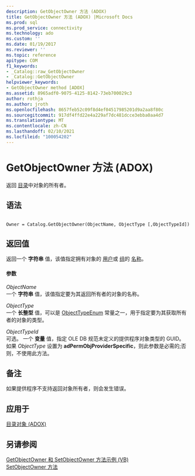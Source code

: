 ```yaml
---
description: GetObjectOwner 方法 (ADOX)
title: GetObjectOwner 方法 (ADOX) |Microsoft Docs
ms.prod: sql
ms.prod_service: connectivity
ms.technology: ado
ms.custom: ''
ms.date: 01/19/2017
ms.reviewer: ''
ms.topic: reference
apitype: COM
f1_keywords:
- _Catalog::raw_GetObjectOwner
- _Catalog::GetObjectOwner
helpviewer_keywords:
- GetObjectOwner method [ADOX]
ms.assetid: 8965adf0-9075-4125-8142-73eb700029c3
author: rothja
ms.author: jroth
ms.openlocfilehash: 8657feb52c09f8d4ef04517985201d9a2aa8f80c
ms.sourcegitcommit: 917df4ffd22e4a229af7dc481dcce3ebba0aa4d7
ms.translationtype: MT
ms.contentlocale: zh-CN
ms.lasthandoff: 02/10/2021
ms.locfileid: "100054202"
---
```

# <a name="getobjectowner-method-adox"></a>GetObjectOwner 方法 (ADOX)
返回 [目录](./catalog-object-adox.md)中对象的所有者。  
  
## <a name="syntax"></a>语法  
  
```  
  
Owner = Catalog.GetObjectOwner(ObjectName, ObjectType [,ObjectTypeId])  
```  
  
## <a name="return-value"></a>返回值  
 返回一个 **字符串** 值，该值指定拥有对象的 [用户](./user-object-adox.md)或 [组](./group-object-adox.md)的 [名称](./name-property-adox.md)。  
  
#### <a name="parameters"></a>参数  
 *ObjectName*  
 一个 **字符串** 值，该值指定要为其返回所有者的对象的名称。  
  
 *ObjectType*  
 一个 **长整型** 值，可以是 [ObjectTypeEnum](./objecttypeenum.md) 常量之一，用于指定要为其获取所有者的对象的类型。  
  
 *ObjectTypeId*  
 可选。 一个 **变量** 值，指定 OLE DB 规范未定义的提供程序对象类型的 GUID。 如果 *ObjectType* 设置为 **adPermObjProviderSpecific**，则此参数是必需的;否则，不使用此方法。  
  
## <a name="remarks"></a>备注  
 如果提供程序不支持返回对象所有者，则会发生错误。  
  
## <a name="applies-to"></a>应用于  
 [目录对象 (ADOX)](./catalog-object-adox.md)  
  
## <a name="see-also"></a>另请参阅  
 [GetObjectOwner 和 SetObjectOwner 方法示例 (VB) ](./getobjectowner-and-setobjectowner-methods-example-vb.md)   
 [SetObjectOwner 方法](./setobjectowner-method.md)